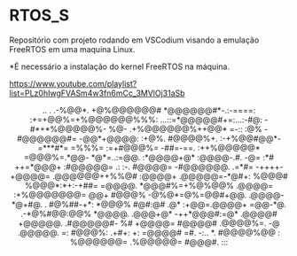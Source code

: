 # RTOS_S

Repositório com projeto rodando em VSCodium visando a emulação FreeRTOS em uma maquina Linux.

*É necessário a instalação do kernel FreeRTOS na máquina.

https://www.youtube.com/playlist?list=PLz0hIwgFVASm4w3fn6mCc_3MVlOj31aSb


<p align="center">
                            ..                             
                      . .-%@@*.                           
                     +@%@@@@@@#                           
                     *@@@@@@#*-.:-====:                   
                     :+=+@@%=+%@@@@@@%%%:                 
                  ...::=*@@@@@#+=:...:-#@:                
                -#*+*%@@@@@%-          %@-                
             .+%@@@@@@%++@@* =-::     :@%                 
           -#@@@@@@#=   -@@*+@@@@:  :+@%.                 
           #@@@@%+.  :-+%@@#@@*-=***#*=                   
           =%%%=    :=+#@@@%=                             
                        -##=-==.                          
                      :++%@@@@@*                          
                     =@@@%=.*@@-                          
                     *@*=..:=@@.                          
                      :*@@@@+@*                           
                      :@@@@-.#.                           
                       -@= :*#                            
                       ++=*@@@+                           
                       :#@@@@@=                           
                            .: :-.                        
                             #@@@@=                       
                           -#@@@@@@.                      
                 .=*#=  -++++-+@@@@=                      
               .@@@@@@++%%@#  :@@@@+                      
               .@@@@@=-*@#+:   %@@@#                      
                %@@@*:*+:-+##= =@@@@.                     
                *@@@#%=+%@%@@% .@@@@=                     
               :+%@@@@@@@= @@+  #@@@%                     
              -@%@*=@%=@@#+@@.  .@@@@-                    
             *@+#@. .  #@%##-+*: *@@@%                    
            #@#:@#     .@*  :+@@=.@@@@+                   
           =@@-*@.   .-*@%#@@:@@% *@@@@.                  
          .@@@+@*   -++*@@@#:=@*  .@@@@#                  
          +@@@@@. .#@@@@@#-  %#    +@@@@=                 
          #@@@@# .@@@@%=.   -@     .@@@@@.  =:            
          #@@@%: .+#+:      +:      =@@@@# =#.            
          -:..             *.        #@@@@%@@             
                           :          %@@@@@@=            
                                      .%@@@@@=            
                                        #@@@#.            
                                         :::                                            
</p>                                                                           
